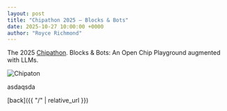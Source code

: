 ```yaml
---
layout: post
title: "Chipathon 2025 — Blocks & Bots"
date: 2025-10-27 10:00:00 +0000
author: "Royce Richmond"
---
```


The 2025 [Chipathon](https://github.com/sscs-ose/sscs-chipathon-2025?tab=readme-ov-file). Blocks & Bots: An Open Chip Playground augmented with LLMs.

<img class="post-image-center" src="{{ '/assets/img/2025-chipathon-sscs-pico-blocks-and-bots.jpg' | relative_url }}" alt="Chipaton" />


asdaqsda


[back]({{ "/" | relative_url }})
